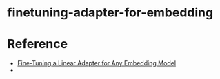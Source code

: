 # finetuning-adapter-for-embedding
 

# Reference
- [Fine-Tuning a Linear Adapter for Any Embedding Model](https://www.llamaindex.ai/blog/fine-tuning-a-linear-adapter-for-any-embedding-model-8dd0a142d383)
- []()
